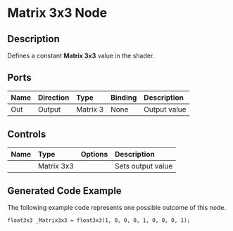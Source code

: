 # Matrix 3x3 Node

## Description

Defines a constant **Matrix 3x3** value in the shader.

## Ports

| Name        | Direction           | Type  | Binding | Description |
|:------------ |:-------------|:-----|:---|:---|
| Out | Output      |    Matrix 3 | None | Output value |

## Controls

| Name        | Type           | Options  | Description |
|:------------ |:-------------|:-----|:---|
|  | Matrix 3x3 |  | Sets output value |

## Generated Code Example

The following example code represents one possible outcome of this node.

```
float3x3 _Matrix3x3 = float3x3(1, 0, 0, 0, 1, 0, 0, 0, 1);
```